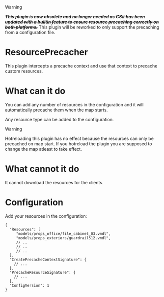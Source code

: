 > [!WARNING]  
> ~~*__This plugin is now obsolete and no longer needed as CS# has been updated with a builtin feature to ensure resource precaching correctly on both platforms.__*~~
> This plugin will be reworked to only support the precaching from a configuration file.

# ResourcePrecacher
This plugin intercepts a precache context and use that context to precache custom resources.

# What can it do
You can add any number of resources in the configuration and it will automatically precache them when the map starts.

Any resource type can be added to the configuration.

> [!WARNING]  
> Hotreloading this plugin has no effect because the resources can only be precached on map start. If you hotreload the plugin you are supposed to change the map atleast to take effect.

# What cannot it do
It cannot download the resources for the clients.

# Configuration

Add your resources in the configuration:

```jsonc
{
  "Resources": [
     "models/props_office/file_cabinet_03.vmdl",
     "models/props_exteriors/guardrail512.vmdl",
     // ..
     // ..
     // ..
  ],
  "CreatePrecacheContextSignature": {
    // ...
  },
  "PrecacheResourceSignature": {
    // ...
  },
  "ConfigVersion": 1
}
```
